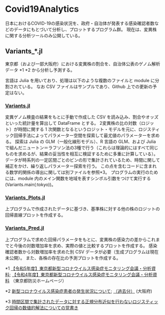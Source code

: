 # Covid19Analytics

日本におけるCOVID-19の感染状況を、政府・自治体が発表する感染確認者数などのデータにもとづいて分析し、プロットするプログラム群。
現在は、変異株に関する分析ツールのみ公開している。

## Variants_*.jl

東京都（および一部大阪府）における変異株の割合を、自治体公表のゲノム解析データ *1 *2 から分析し予測する。

言語は Julia を用いており、処理は以下のような複数のファイルと module に分割されている。
なお CSV ファイルはサンプルであり、Github 上での更新の予定はない。

### [Variants.jl](Variants.jl)

変異ゲノム検査の結果をもとに手動で作成した CSV を読み込み、割合やオッズといった統計量を算出して DataFrame とする。
2変異株の比の対数（ロジット）が時間に関する 1 次関数となるというロジット・モデルを元に、ロジスティック回帰手法によってパラメーター空間を探索して最尤値のパラメーターを求める。
探索は Julia の GLM（一般化線形モデル）、R 言語の GLM、および Julia で組んだニュートン＝ラフソン法の3種で行う（これらは理論的にはすべて同じものを求めるが、結果の妥当性を相互に検証するために多重に計算している）。
データが時系列の一定区間ごとのビンの形で集計されているため、時間に関して補正をかけ、繰り返しパラメーター探索を行う。
この点を含むコードに含まれる数学的関係の導出に関しては別ファイルを参照*3。
プログラムの実行のためには、module 内のメイン関数を地域を表すシンボル引数をつけて実行する (Variants.main(:tokyo))。

### [Variants_Plots.jl](Variants_Plots.jl)

上プログラムで作成されたデータに基づき、基準株に対する他の株のロジットの回帰直線プロットを作成する。

### [Variants_Pred.jl](Variants_Pred.jl)

上プログラムで求めた回帰パラメータをもとに、変異株の感染力の差からこれまでと今後の対数増加率を求め、実際の値と比較するプロットを作成する。
感染確認者数から対数増加率を求めた別 CSV データが必要（生成プログラムは現在未公開）。
また、各株の存在比の予測プロットを作成する。

*1 [【令和5年度】東京都新型コロナウイルス感染症モニタリング会議・分析資料](https://www.bousai.metro.tokyo.lg.jp/taisaku/saigai/1023407/index.html); [【令和4年度】東京都新型コロナウイルス感染症モニタリング会議・分析資料](https://www.bousai.metro.tokyo.lg.jp/taisaku/saigai/1021348/index.html) （東京都防災ホームページ）

*2 [新型コロナウイルス感染症患者の発生状況について](https://www.pref.osaka.lg.jp/iryo/osakakansensho/happyo.html); [（過去分）](https://www.pref.osaka.lg.jp/iryo/osakakansensho/happyo_kako.html) (大阪府)

*3 [時間区間で集計されたデータに対する正規分布近似を行わないロジスティック回帰の数値的解法についての覚書き](docs/logitreg.md)
